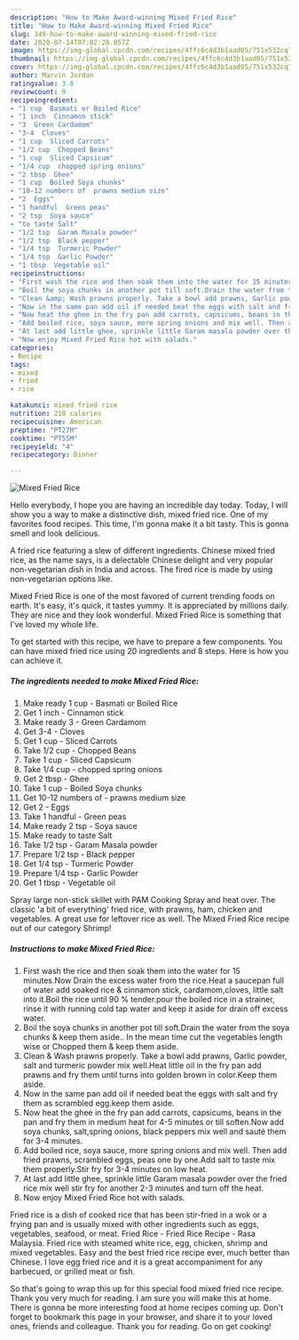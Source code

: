 ```yaml
---
description: "How to Make Award-winning Mixed Fried Rice"
title: "How to Make Award-winning Mixed Fried Rice"
slug: 349-how-to-make-award-winning-mixed-fried-rice
date: 2020-07-14T07:02:28.057Z
image: https://img-global.cpcdn.com/recipes/4ffc6c4d3b1aad05/751x532cq70/mixed-fried-rice-recipe-main-photo.jpg
thumbnail: https://img-global.cpcdn.com/recipes/4ffc6c4d3b1aad05/751x532cq70/mixed-fried-rice-recipe-main-photo.jpg
cover: https://img-global.cpcdn.com/recipes/4ffc6c4d3b1aad05/751x532cq70/mixed-fried-rice-recipe-main-photo.jpg
author: Marvin Jordan
ratingvalue: 3.8
reviewcount: 9
recipeingredient:
- "1 cup  Basmati or Boiled Rice"
- "1 inch  Cinnamon stick"
- "3  Green Cardamom"
- "3-4  Cloves"
- "1 cup  Sliced Carrots"
- "1/2 cup  Chopped Beans"
- "1 cup  Sliced Capsicum"
- "1/4 cup  chopped spring onions"
- "2 tbsp  Ghee"
- "1 cup  Boiled Soya chunks"
- "10-12 numbers of  prawns medium size"
- "2  Eggs"
- "1 handful  Green peas"
- "2 tsp  Soya sauce"
- "to taste Salt"
- "1/2 tsp  Garam Masala powder"
- "1/2 tsp  Black pepper"
- "1/4 tsp  Turmeric Powder"
- "1/4 tsp  Garlic Powder"
- "1 tbsp  Vegetable oil"
recipeinstructions:
- "First wash the rice and then soak them into the water for 15 minutes.Now Drain the excess water from the rice.Heat a saucepan full of water add soaked rice &amp; cinnamon stick, cardamom,cloves, little salt into it.Boil the rice until 90 % tender.pour the boiled rice in a strainer, rinse it with running cold tap water and keep it aside for drain off excess water."
- "Boil the soya chunks in another pot till soft.Drain the water from the soya chunks &amp; keep them aside.. In the mean time cut the vegetables length wise or Chopped them &amp; keep them aside."
- "Clean &amp; Wash prawns properly. Take a bowl add prawns, Garlic powder, salt and turmeric powder mix well.Heat little oil in the fry pan add prawns and fry them until turns into golden brown in color.Keep them aside."
- "Now in the same pan add oil if needed beat the eggs with salt and fry them as scrambled egg.keep them aside."
- "Now heat the ghee in the fry pan add carrots, capsicums, beans in the pan and fry them in medium heat for 4-5 minutes or till soften.Now add soya chunks, salt,spring onions, black peppers mix well and sauté them for 3-4 minutes."
- "Add boiled rice, soya sauce, more spring onions and mix well. Then add fried prawns, scrambled eggs, peas one by one.Add salt to taste mix them properly.Stir fry for 3-4 minutes on low heat."
- "At last add little ghee, sprinkle little Garam masala powder over the fried rice mix well stir fry for another 2-3 minutes and turn off the heat."
- "Now enjoy Mixed Fried Rice hot with salads."
categories:
- Recipe
tags:
- mixed
- fried
- rice

katakunci: mixed fried rice 
nutrition: 210 calories
recipecuisine: American
preptime: "PT27M"
cooktime: "PT55M"
recipeyield: "4"
recipecategory: Dinner

---
```



![Mixed Fried Rice](https://img-global.cpcdn.com/recipes/4ffc6c4d3b1aad05/751x532cq70/mixed-fried-rice-recipe-main-photo.jpg)

Hello everybody, I hope you are having an incredible day today. Today, I will show you a way to make a distinctive dish, mixed fried rice. One of my favorites food recipes. This time, I'm gonna make it a bit tasty. This is gonna smell and look delicious.

A fried rice featuring a slew of different ingredients. Chinese mixed fried rice, as the name says, is a delectable Chinese delight and very popular non-vegetarian dish in India and across. The fired rice is made by using non-vegetarian options like.

Mixed Fried Rice is one of the most favored of current trending foods on earth. It's easy, it's quick, it tastes yummy. It is appreciated by millions daily. They are nice and they look wonderful. Mixed Fried Rice is something that I've loved my whole life.


To get started with this recipe, we have to prepare a few components. You can have mixed fried rice using 20 ingredients and 8 steps. Here is how you can achieve it.

<!--inarticleads1-->

##### The ingredients needed to make Mixed Fried Rice:

1. Make ready 1 cup - Basmati or Boiled Rice
1. Get 1 inch - Cinnamon stick
1. Make ready 3 - Green Cardamom
1. Get 3-4 - Cloves
1. Get 1 cup - Sliced Carrots
1. Take 1/2 cup - Chopped Beans
1. Take 1 cup - Sliced Capsicum
1. Take 1/4 cup - chopped spring onions
1. Get 2 tbsp - Ghee
1. Take 1 cup - Boiled Soya chunks
1. Get 10-12 numbers of - prawns medium size
1. Get 2 - Eggs
1. Take 1 handful - Green peas
1. Make ready 2 tsp - Soya sauce
1. Make ready to taste Salt
1. Take 1/2 tsp - Garam Masala powder
1. Prepare 1/2 tsp - Black pepper
1. Get 1/4 tsp - Turmeric Powder
1. Prepare 1/4 tsp - Garlic Powder
1. Get 1 tbsp - Vegetable oil


Spray large non-stick skillet with PAM Cooking Spray and heat over. The classic &#39;a bit of everything&#39; fried rice, with prawns, ham, chicken and vegetables. A great use for leftover rice as well. The Mixed Fried Rice recipe out of our category Shrimp! 

<!--inarticleads2-->

##### Instructions to make Mixed Fried Rice:

1. First wash the rice and then soak them into the water for 15 minutes.Now Drain the excess water from the rice.Heat a saucepan full of water add soaked rice &amp; cinnamon stick, cardamom,cloves, little salt into it.Boil the rice until 90 % tender.pour the boiled rice in a strainer, rinse it with running cold tap water and keep it aside for drain off excess water.
1. Boil the soya chunks in another pot till soft.Drain the water from the soya chunks &amp; keep them aside.. In the mean time cut the vegetables length wise or Chopped them &amp; keep them aside.
1. Clean &amp; Wash prawns properly. Take a bowl add prawns, Garlic powder, salt and turmeric powder mix well.Heat little oil in the fry pan add prawns and fry them until turns into golden brown in color.Keep them aside.
1. Now in the same pan add oil if needed beat the eggs with salt and fry them as scrambled egg.keep them aside.
1. Now heat the ghee in the fry pan add carrots, capsicums, beans in the pan and fry them in medium heat for 4-5 minutes or till soften.Now add soya chunks, salt,spring onions, black peppers mix well and sauté them for 3-4 minutes.
1. Add boiled rice, soya sauce, more spring onions and mix well. Then add fried prawns, scrambled eggs, peas one by one.Add salt to taste mix them properly.Stir fry for 3-4 minutes on low heat.
1. At last add little ghee, sprinkle little Garam masala powder over the fried rice mix well stir fry for another 2-3 minutes and turn off the heat.
1. Now enjoy Mixed Fried Rice hot with salads.


Fried rice is a dish of cooked rice that has been stir-fried in a wok or a frying pan and is usually mixed with other ingredients such as eggs, vegetables, seafood, or meat. Fried Rice - Fried Rice Recipe - Rasa Malaysia. Fried rice with steamed white rice, egg, chicken, shrimp and mixed vegetables. Easy and the best fried rice recipe ever, much better than Chinese. I love egg fried rice and it is a great accompaniment for any barbecued, or grilled meat or fish. 

So that's going to wrap this up for this special food mixed fried rice recipe. Thank you very much for reading. I am sure you will make this at home. There is gonna be more interesting food at home recipes coming up. Don't forget to bookmark this page in your browser, and share it to your loved ones, friends and colleague. Thank you for reading. Go on get cooking!
